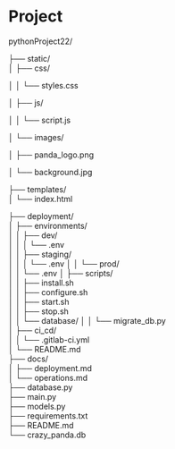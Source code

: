 # Project
pythonProject22/

├── static/              
│   ├── css/

│   │   └── styles.css

│   ├── js/

│   │   └── script.js

│   └── images/     

│       ├── panda_logo.png

│       └── background.jpg

├── templates/              
│   └── index.html

├── deployment/          
│   ├── environments/        
│   │   ├── dev/            
│   │   │   └── .env          
│   │   ├── staging/        
│   │   │   └── .env
│   │   └── prod/         
│   │       └── .env
│   ├── scripts/             
│   │   ├── install.sh       
│   │   ├── configure.sh     
│   │   ├── start.sh         
│   │   ├── stop.sh         
│   │   └── database/
│   │       └── migrate_db.py  
│   ├── ci_cd/              
│   │   └── .gitlab-ci.yml   
│   └── README.md           
├── docs/                  
│   ├── deployment.md      
│   └── operations.md     
├── database.py           
├── main.py              
├── models.py            
├── requirements.txt      
├── README.md            
└── crazy_panda.db
